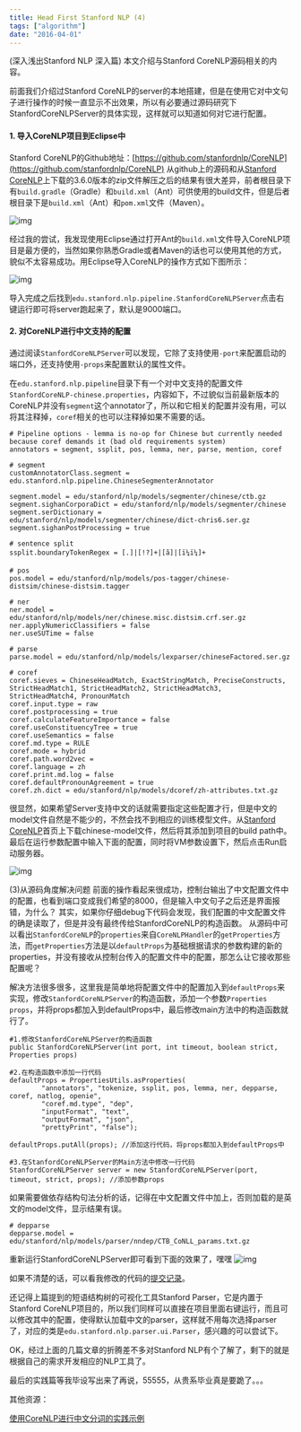 ```yaml
---
title: Head First Stanford NLP (4)
tags: ["algorithm"]
date: "2016-04-01"
---
```


(深入浅出Stanford NLP 深入篇) 本文介绍与Stanford CoreNLP源码相关的内容。<!--more-->

前面我们介绍过Stanford CoreNLP的server的本地搭建，但是在使用它对中文句子进行操作的时候一直显示不出效果，所以有必要通过源码研究下StanfordCoreNLPServer的具体实现，这样就可以知道如何对它进行配置。

#### 1. 导入CoreNLP项目到Eclipse中
Stanford CoreNLP的Github地址：[https://github.com/stanfordnlp/CoreNLP](https://github.com/stanfordnlp/CoreNLP)
从github上的源码和从[Stanford CoreNLP](http://stanfordnlp.github.io/CoreNLP/)上下载的3.6.0版本的zip文件解压之后的结果有很大差异，前者根目录下有`build.gradle`（Gradle）和`build.xml`（Ant）可供使用的build文件，但是后者根目录下是`build.xml`（Ant）和`pom.xml`文件（Maven）。

![img](/images/corenlp_download.png)

经过我的尝试，我发现使用Eclipse通过打开Ant的`build.xml`文件导入CoreNLP项目是最方便的，当然如果你熟悉Gradle或者Maven的话也可以使用其他的方式，貌似不太容易成功。用Eclipse导入CoreNLP的操作方式如下图所示：

![img](/images/corenlp_project.png)

导入完成之后找到`edu.stanford.nlp.pipeline.StanfordCoreNLPServer`点击右键运行即可将server跑起来了，默认是9000端口。

#### 2. 对CoreNLP进行中文支持的配置
通过阅读`StanfordCoreNLPServer`可以发现，它除了支持使用`-port`来配置启动的端口外，还支持使用`-props`来配置默认的属性文件。

在`edu.stanford.nlp.pipeline`目录下有一个对中文支持的配置文件`StanfordCoreNLP-chinese.properties`，内容如下，不过貌似当前最新版本的CoreNLP并没有`segment`这个annotator了，所以和它相关的配置并没有用，可以将其注释掉，`coref`相关的也可以注释掉如果不需要的话。

```
# Pipeline options - lemma is no-op for Chinese but currently needed because coref demands it (bad old requirements system)
annotators = segment, ssplit, pos, lemma, ner, parse, mention, coref

# segment
customAnnotatorClass.segment = edu.stanford.nlp.pipeline.ChineseSegmenterAnnotator

segment.model = edu/stanford/nlp/models/segmenter/chinese/ctb.gz
segment.sighanCorporaDict = edu/stanford/nlp/models/segmenter/chinese
segment.serDictionary = edu/stanford/nlp/models/segmenter/chinese/dict-chris6.ser.gz
segment.sighanPostProcessing = true

# sentence split
ssplit.boundaryTokenRegex = [.]|[!?]+|[ã]|[ï¼ï¼]+

# pos
pos.model = edu/stanford/nlp/models/pos-tagger/chinese-distsim/chinese-distsim.tagger

# ner
ner.model = edu/stanford/nlp/models/ner/chinese.misc.distsim.crf.ser.gz
ner.applyNumericClassifiers = false
ner.useSUTime = false

# parse
parse.model = edu/stanford/nlp/models/lexparser/chineseFactored.ser.gz

# coref
coref.sieves = ChineseHeadMatch, ExactStringMatch, PreciseConstructs, StrictHeadMatch1, StrictHeadMatch2, StrictHeadMatch3, StrictHeadMatch4, PronounMatch
coref.input.type = raw
coref.postprocessing = true
coref.calculateFeatureImportance = false
coref.useConstituencyTree = true
coref.useSemantics = false
coref.md.type = RULE
coref.mode = hybrid
coref.path.word2vec =
coref.language = zh
coref.print.md.log = false
coref.defaultPronounAgreement = true
coref.zh.dict = edu/stanford/nlp/models/dcoref/zh-attributes.txt.gz
```

很显然，如果希望Server支持中文的话就需要指定这些配置才行，但是中文的model文件自然是不能少的，不然会找不到相应的训练模型文件。从[Stanford CoreNLP](http://stanfordnlp.github.io/CoreNLP/)首页上下载chinese-model文件，然后将其添加到项目的build path中。最后在运行参数配置中输入下面的配置，同时将VM参数设置下，然后点击Run启动服务器。

![img](/images/corenlp_run.png)

(3)从源码角度解决问题
前面的操作看起来很成功，控制台输出了中文配置文件中的配置，也看到端口变成我们希望的8000，但是输入中文句子之后还是界面报错，为什么？
其实，如果你仔细debug下代码会发现，我们配置的中文配置文件的确是读取了，但是并没有最终传给StanfordCoreNLP的构造函数。
从源码中可以看出`StanfordCoreNLP`的`properties`来自`CoreNLPHandler`的`getProperties`方法，而`getProperties`方法是以`defaultProps`为基础根据请求的参数构建的新的properties，并没有接收从控制台传入的配置文件中的配置，那怎么让它接收那些配置呢？

解决方法很多很多，这里我是简单地将配置文件中的配置加入到`defaultProps`来实现，修改`StanfordCoreNLPServer`的构造函数，添加一个参数`Properties props`，并将props都加入到defaultProps中，最后修改main方法中的构造函数就行了。

```
#1.修改StanfordCoreNLPServer的构造函数
public StanfordCoreNLPServer(int port, int timeout, boolean strict, Properties props)

#2.在构造函数中添加一行代码
defaultProps = PropertiesUtils.asProperties(
        "annotators", "tokenize, ssplit, pos, lemma, ner, depparse, coref, natlog, openie",
        "coref.md.type", "dep",
        "inputFormat", "text",
        "outputFormat", "json",
        "prettyPrint", "false");

defaultProps.putAll(props); //添加这行代码，将props都加入到defaultProps中

#3.在StanfordCoreNLPServer的Main方法中修改一行代码
StanfordCoreNLPServer server = new StanfordCoreNLPServer(port, timeout, strict, props); //添加参数props
```

如果需要做依存结构句法分析的话，记得在中文配置文件中加上，否则加载的是英文的model文件，显示结果有误。

```
# depparse
depparse.model = edu/stanford/nlp/models/parser/nndep/CTB_CoNLL_params.txt.gz
```

重新运行StanfordCoreNLPServer即可看到下面的效果了，嘿嘿
![img](/images/corenlp_chinese.png)

如果不清楚的话，可以看我修改的代码的[提交记录](https://github.com/hujiaweibujidao/CoreNLP/commit/2182a24ad6512176ddcc61c4429cfd989f232953)。

还记得上篇提到的短语结构树的可视化工具Stanford Parser，它是内置于Stanford CoreNLP项目的，所以我们同样可以直接在项目里面右键运行，而且可以修改其中的配置，使得默认加载中文的parser，这样就不用每次选择parser了，对应的类是`edu.stanford.nlp.parser.ui.Parser`，感兴趣的可以尝试下。

OK，经过上面的几篇文章的折腾差不多对Stanford NLP有个了解了，剩下的就是根据自己的需求开发相应的NLP工具了。

最后的实践篇等我毕设写出来了再说，55555，从贵系毕业真是要跪了。。。

其他资源：

[使用CoreNLP进行中文分词的实践示例](https://blog.sectong.com/blog/corenlp_segment.html)
